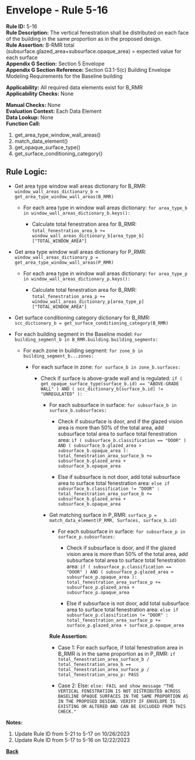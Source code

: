 
# Envelope - Rule 5-16  

**Rule ID:** 5-16  
**Rule Description:** The vertical fenestration shall be distributed on each face of the building in the same proportion as in the proposed design.  
**Rule Assertion:** B-RMR total (subsurface.glazed_area+subsurface.opaque_area) = expected value for each surface  
**Appendix G Section:** Section 5 Envelope  
**Appendix G Section Reference:**  Section G3.1-5(c) Building Envelope Modeling Requirements for the Baseline building

**Applicability:** All required data elements exist for B_RMR  
**Applicability Checks:** None  

**Manual Checks:** None  
**Evaluation Context:**  Each Data Element  
**Data Lookup:** None  
**Function Call:**  

  1. get_area_type_window_wall_areas()  
  2. match_data_element()
  3. get_opaque_surface_type()
  4. get_surface_conditioning_category()

## Rule Logic:

- Get area type window wall areas dictionary for B_RMR: `window_wall_areas_dictionary_b = get_area_type_window_wall_areas(B_RMR)`

  - For each area type in window wall areas dictionary: `for area_type_b in window_wall_areas_dictionary_b.keys():`
  
    - Calculate total fenestration area for B_RMR: `total_fenestration_area_b += window_wall_areas_dictionary_b[area_type_b]["TOTAL_WINDOW_AREA"]`

- Get area type window wall areas dictionary for P_RMR: `window_wall_areas_dictionary_p = get_area_type_window_wall_areas(P_RMR)`

  - For each area type in window wall areas dictionary: `for area_type_p in window_wall_areas_dictionary_p.keys():`
  
    - Calculate total fenestration area for B_RMR: `total_fenestration_area_p += window_wall_areas_dictionary_p[area_type_p]["TOTAL_WINDOW_AREA"]`

- Get surface conditioning category dictionary for B_RMR: `scc_dictionary_b = get_surface_conditioning_category(B_RMR)`

- For each building segment in the Baseline model: `For building_segment_b in B_RMR.building.building_segments:`

  - For each zone in building segment: `for zone_b in building_segment_b...zones:`

    - For each surface in zone: `for surface_b in zone_b.surfaces:`

      - Check if surface is above-grade wall and is regulated: `if ( get_opaque_surface_type(surface_b.id) == "ABOVE-GRADE WALL" ) AND ( scc_dictionary_b[surface_b.id] != "UNREGULATED" ):`

        - For each subsurface in surface: `for subsurface_b in surface_b.subsurfaces:`

          - Check if subsurface is door, and if the glazed vision area is more than 50% of the total area, add subsurface total area to surface total fenestration area: `if ( subsurface_b.classification == "DOOR" ) AND ( subsurface_b.glazed_area > subsurface_b.opaque_area ): total_fenestration_area_surface_b += subsurface_b.glazed_area + subsurface_b.opaque_area`  

          - Else if subsurface is not door, add total subsurface area to surface total fenestration area: `else if subsurface_b.classification != "DOOR" : total_fenestration_area_surface_b += subsurface_b.glazed_area + subsurface_b.opaque_area`

        - Get matching surface in P_RMR: `surface_p = match_data_element(P_RMR, Surfaces, surface_b.id)`

          - For each subsurface in surface: `for subsurface_p in surface_p.subsurfaces:`

            - Check if subsurface is door, and if the glazed vision area is more than 50% of the total area, add subsurface total area to surface total fenestration area: `if ( subsurface_p.classification == "DOOR" ) AND ( subsurface_p.glazed_area > subsurface_p.opaque_area ): total_fenestration_area_surface_p += subsurface_p.glazed_area + subsurface_p.opaque_area`

            - Else if subsurface is not door, add total subsurface area to surface total fenestration area: `else if subsurface_p.classification != "DOOR" : total_fenestration_area_surface_p += surface_p.glazed_area + surface_p.opaque_area`

          **Rule Assertion:**

          - Case 1: For each surface, if total fenestration area in B_RMR is in the same proportion as in P_RMR: `if total_fenestration_area_surface_b / total_fenestration_area_b == total_fenestration_area_surface_p / total_fenestration_area_p: PASS`

          - Case 2: Else: `else: FAIL and show_message "THE VERTICAL FENESTRATION IS NOT DISTRIBUTED ACROSS BASELINE OPAQUE SURFACES IN THE SAME PROPORTION AS IN THE PROPOSED DESIGN. VERIFY IF ENVELOPE IS EXISTING OR ALTERED AND CAN BE EXCLUDED FROM THIS CHECK."`


**Notes:**

1. Update Rule ID from 5-21 to 5-17 on 10/26/2023
2. Update Rule ID from 5-17 to 5-16 on 12/22/2023

**[Back](../_toc.md)**


